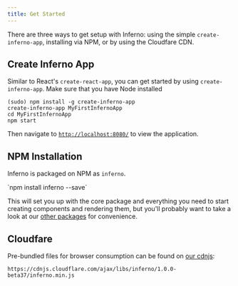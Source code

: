```yaml
---
title: Get Started
---
```


There are three ways to get setup with Inferno: using the simple `create-inferno-app`, installing via NPM, or by using the Cloudfare CDN.

## Create Inferno App

Similar to React's `create-react-app`, you can get started by using `create-inferno-app`. Make sure that you have Node installed

```
(sudo) npm install -g create-inferno-app
create-inferno-app MyFirstInfernoApp
cd MyFirstInfernoApp
npm start
```

Then navigate to [`http://localhost:8080/`](http://localhost:8080) to view the application.

## NPM Installation
Inferno is packaged on NPM as `inferno`.

<div>
  `npm install inferno --save`
</div>

This will set you up with the core package and everything you need to start creating components and rendering them, but you'll probably want to take a look at our [other packages]({{site.url}}/guides/architecture) for convenience.

## Cloudfare

Pre-bundled files for browser consumption can be found on [our cdnjs](https://cdnjs.com/libraries/inferno):

```
https://cdnjs.cloudflare.com/ajax/libs/inferno/1.0.0-beta37/inferno.min.js
```